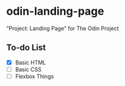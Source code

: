 # odin-landing-page
"Project: Landing Page" for The Odin Project

## To-do List
- [x] Basic HTML
- [ ] Basic CSS
- [ ] Flexbox Things